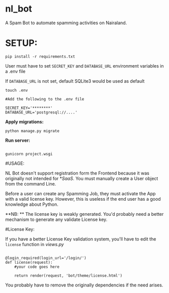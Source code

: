 # nl_bot
A Spam Bot to automate spamming activities on Nairaland.

# SETUP:

```
pip install -r requirements.txt

```

User must have to set `SECRET_KEY` and `DATABASE_URL` environment variables
in a .env file

If `DATABASE_URL` is not set, default SQLite3 would be used as default

```
touch .env

#Add the following to the .env file

SECRET_KEY='********'
DATABASE_URL='postgresql://....'

```

**Apply migrations:**

```
python manage.py migrate

```
**Run server:**

```

gunicorn project.wsgi

```

#USAGE:

NL Bot doesn't support registration form the Frontend because it was originally not intended for **SaaS*. You must manually create a User object from the command Line.

Before a user can create any Spamming Job, they must activate the App with a valid license key. However, this is useless if the end user has a good knowledge about Python.

**NB: ** The license key is weakly generated. You'd probably need a better mechanism to generate any validate License key.

#License Key:

If you have a better License Key validation system, you'll have to edit the `license` function in *views.py*

```

@login_required(login_url='/login/')
def license(request):
    #your code goes here

    return render(request, 'bot/theme/license.html')

```

You probably have to remove the originally dependencies if the need arises.
